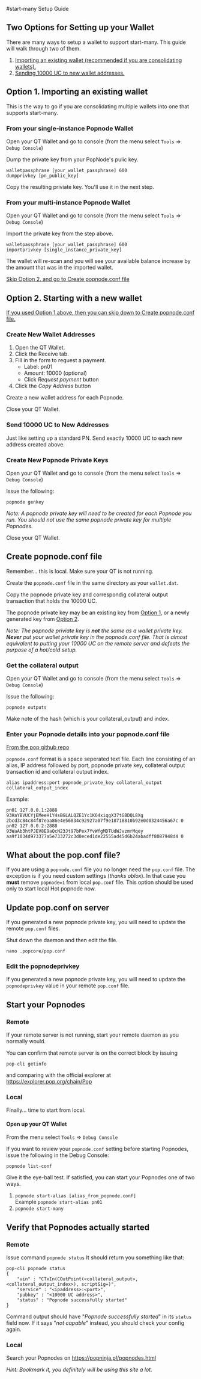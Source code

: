 #start-many Setup Guide

## Two Options for Setting up your Wallet
There are many ways to setup a wallet to support start-many. This guide will walk through two of them.

1. [Importing an existing wallet (recommended if you are consolidating wallets).](#option1)
2. [Sending 10000 UC to new wallet addresses.](#option2)

## <a name="option1"></a>Option 1. Importing an existing wallet

This is the way to go if you are consolidating multiple wallets into one that supports start-many. 

### From your single-instance Popnode Wallet

Open your QT Wallet and go to console (from the menu select `Tools` => `Debug Console`)

Dump the private key from your PopNode's pulic key.

```
walletpassphrase [your_wallet_passphrase] 600
dumpprivkey [pn_public_key]
```

Copy the resulting priviate key. You'll use it in the next step.

### From your multi-instance Popnode Wallet

Open your QT Wallet and go to console (from the menu select `Tools` => `Debug Console`)

Import the private key from the step above.

```
walletpassphrase [your_wallet_passphrase] 600
importprivkey [single_instance_private_key]
```

The wallet will re-scan and you will see your available balance increase by the amount that was in the imported wallet.

[Skip Option 2. and go to Create popnode.conf file](#popnodeconf)

## <a name="option2"></a>Option 2. Starting with a new wallet

[If you used Option 1 above, then you can skip down to Create popnode.conf file.](#popnodeconf)

### Create New Wallet Addresses

1. Open the QT Wallet.
2. Click the Receive tab.
3. Fill in the form to request a payment.
    * Label: pn01
    * Amount: 10000 (optional)
    * Click *Request payment* button
5. Click the *Copy Address* button

Create a new wallet address for each Popnode.

Close your QT Wallet.

### Send 10000 UC to New Addresses

Just like setting up a standard PN. Send exactly 10000 UC to each new address created above.

### Create New Popnode Private Keys

Open your QT Wallet and go to console (from the menu select `Tools` => `Debug Console`)

Issue the following:

```popnode genkey```

*Note: A popnode private key will need to be created for each Popnode you run. You should not use the same popnode private key for multiple Popnodes.*

Close your QT Wallet.

## <a name="popnodeconf"></a>Create popnode.conf file

Remember... this is local. Make sure your QT is not running.

Create the `popnode.conf` file in the same directory as your `wallet.dat`.

Copy the popnode private key and correspondig collateral output transaction that holds the 10000 UC.

The popnode private key may be an existing key from [Option 1](#option1), or a newly generated key from [Option 2](#option2). 

*Note: The popnode priviate key is **not** the same as a wallet private key. **Never** put your wallet private key in the popnode.conf file. That is almost equivalent to putting your 10000 UC on the remote server and defeats the purpose of a hot/cold setup.*

### Get the collateral output

Open your QT Wallet and go to console (from the menu select `Tools` => `Debug Console`)

Issue the following:

```popnode outputs```

Make note of the hash (which is your collateral_output) and index.

### Enter your Popnode details into your popnode.conf file
[From the pop github repo](https://github.com/poppay/pop/blob/master/doc/popnode_conf.md)

`popnode.conf` format is a space seperated text file. Each line consisting of an alias, IP address followed by port, popnode private key, collateral output transaction id and collateral output index.

```
alias ipaddress:port popnode_private_key collateral_output collateral_output_index
```

Example:

```
pn01 127.0.0.1:2888 93HaYBVUCYjEMeeH1Y4sBGLALQZE1Yc1K64xiqgX37tGBDQL8Xg 2bcd3c84c84f87eaa86e4e56834c92927a07f9e18718810b92e0d0324456a67c 0
pn02 127.0.0.2:2888 93WaAb3htPJEV8E9aQcN23Jt97bPex7YvWfgMDTUdWJvzmrMqey aa9f1034d973377a5e733272c3d0eced1de22555ad45d6b24abadff8087948d4 0
```

## What about the pop.conf file?

If you are using a `popnode.conf` file you no longer need the `pop.conf` file. The exception is if you need custom settings (_thanks oblox_). In that case you **must** remove `popnode=1` from local `pop.conf` file. This option should be used only to start local Hot popnode now.

## Update pop.conf on server

If you generated a new popnode private key, you will need to update the remote `pop.conf` files.

Shut down the daemon and then edit the file.

```nano .popcore/pop.conf```

### Edit the popnodeprivkey
If you generated a new popnode private key, you will need to update the `popnodeprivkey` value in your remote `pop.conf` file.

## Start your Popnodes

### Remote

If your remote server is not running, start your remote daemon as you normally would. 

You can confirm that remote server is on the correct block by issuing

```pop-cli getinfo```

and comparing with the official explorer at https://explorer.pop.org/chain/Pop

### Local

Finally... time to start from local.

#### Open up your QT Wallet

From the menu select `Tools` => `Debug Console`

If you want to review your `popnode.conf` setting before starting Popnodes, issue the following in the Debug Console:

```popnode list-conf```

Give it the eye-ball test. If satisfied, you can start your Popnodes one of two ways.

1. `popnode start-alias [alias_from_popnode.conf]`  
Example ```popnode start-alias pn01```
2. `popnode start-many`

## Verify that Popnodes actually started

### Remote

Issue command `popnode status`
It should return you something like that:
```
pop-cli popnode status
{
    "vin" : "CTxIn(COutPoint(<collateral_output>, <collateral_output_index>), scriptSig=)",
    "service" : "<ipaddress>:<port>",
    "pubkey" : "<10000 UC address>",
    "status" : "Popnode successfully started"
}
```
Command output should have "_Popnode successfully started_" in its `status` field now. If it says "_not capable_" instead, you should check your config again.

### Local

Search your Popnodes on https://popninja.pl/popnodes.html

_Hint: Bookmark it, you definitely will be using this site a lot._
